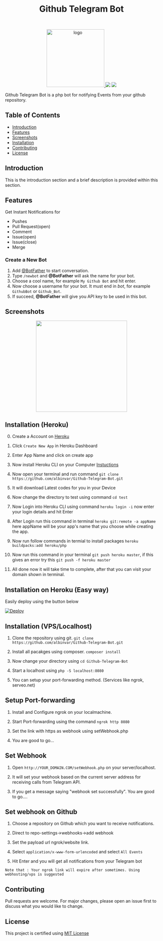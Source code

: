 <h1 align="center"> Github Telegram Bot</h1> <br>
<p align="center">
  <a href="https://test.com">
    <img src="https://i.ibb.co/SxLvgjs/Bot-banner.png" alt="logo" width="190" border="0">
  </a>
<img src="https://img.shields.io/github/repo-size/albinvar/Github-Telegram-Bot">
<a href="LICENSE"><img src="https://img.shields.io/apm/l/Github"></a>
</p>

Github Telegram Bot is a php bot for notifying Events from your github repository.

## Table of Contents

- [Introduction](#introduction)
- [Features](#features)
- [Screenshots](#screenshots)
- [Installation](#installation-heroku)
- [Contributing](#contributing)
- [License](#license)

## Introduction

This is the introduction section and a brief description is provided within this section.

## Features 

Get Instant Notifications for 

- Pushes
- Pull Request(open)
- Comment
- Issue(open)
- Issue(close)
- Merge

### Create a New Bot
1. Add [@BotFather](https://telegram.me/botfather) to start conversation.
2. Type `/newbot` and **@BotFather** will ask the name for your bot.
3. Choose a cool name, for example `My Github Bot` and hit enter.
4. Now choose a username for your bot. It must end in *bot*, for example `GithubBot` or `Github_Bot`.
5. If succeed, **@BotFather** will give you API key to be used in this bot.

## Screenshots
<p align="center">
<img src="https://i.ibb.co/pxnY7Wf/ezgif-com-optimize.gif" height="300">
</p>

## Installation (Heroku)


0. Create a Account on [Heroku](https://heroku.com)

1. Click `Create New App` in Heroku Dashboard

2. Enter App Name and click on create app

3. Now install Heroku CLI on your Computer [Instuctions](https://devcenter.heroku.com/articles/heroku-cli)

4. Now open your terminal and run command `git clone https://github.com/albinvar/Github-Telegram-Bot.git`

5. It will download Latest codes for you in your Device
    
6. Now change the directory to test using command `cd test`

7. Now Login into Heroku CLI using command `heroku login -i` now enter your login details and hit Enter

8. After Login run this command in terminal `heroku git:remote -a appName` here appName will be your app's name that you choose while creating the app.

9. Now run follow commands in termial to install packages `heroku buildpacks:add heroku/php`

10. Now run this command in your terminal `git push heroku master`, if this gives an error try this `git push -f heroku master`

11. All done now it will take time to complete, after that you can visit your domain shown in terminal.

## Installation on Heroku (Easy way)
Easily deploy using the button below

[![Deploy](https://www.herokucdn.com/deploy/button.svg)](https://heroku.com/deploy)

## Installation (VPS/Localhost)

1. Clone the repository using git. `git clone https://github.com/albinvar/Github-Telegram-Bot.git`

2. Install all pacakges using composer. `composer install`

3. Now change your directory using `cd Github-Telegram-Bot`

4. Start a localhost using `php -S localhost:8080` 

5. You can setup your port-forwarding method. (Services like ngrok, serveo.net)

## Setup Port-forwarding

1. Install and Configure ngrok on your localmachine.

2. Start Port-forwarding using the command `ngrok http 8080`

3. Set the link with https as webhook using setWebhook.php 

4. You are good to go...

## Set Webhook 

1. Open `http://YOUR_DOMAIN.COM/setWebhook.php` on your server/localhost.

2. It will set your webhook based on the current server address for receiving calls from Telegram API. 

3. If you get a message saying "webhook set successfully". You are good to go....

## Set webhook on Github

1. Choose a repository on Github which you want to receive notifications. 

2. Direct to repo-settings->webhooks->add webhook

3. Set the payload url ngrok/website link.

4. Select `application/x-www-form-urlencoded` and select `All Events`

5. Hit Enter and you will get all notifications from your Telegram bot

```Note that : Your ngrok link will expire after sometimes. Using webhosting/vps is suggested```

## Contributing
Pull requests are welcome. For major changes, please open an issue first to discuss what you would like to change.

## License
This project is certified using [MIT License](https://github.com/albinvar/Github-Telegram-Bot/blob/main/LICENSE)
